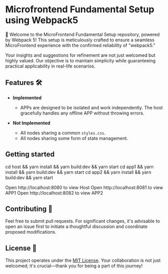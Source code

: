 # Microfrontend Fundamental Setup using Webpack5

🚀 Welcome to the MicroFrontend Fundamental Setup repository, powered by Webpack 5! This setup is meticulously crafted to ensure a seamless MicroFrontend experience with the confirmed reliability of "webpack5."

Your insights and suggestions for refinement are not just welcomed but highly valued. Our objective is to maintain simplicity while guaranteeing practical applicability in real-life scenarios.

## Features 🛠️

- **Implemented**
  - APPs are designed to be isolated and work independently. The host gracefully handles any offline APP without throwing errors.

- **Not Implemented**
  - All nodes sharing a common `styles.css`.
  - All nodes sharing some form of state management.

## Getting started

cd host && yarn install && yarn build:dev && yarn start
cd app1 && yarn install && yarn build:dev && yarn start
cd app2 && yarn install && yarn build:dev && yarn start

Open http://localhost:8080 to view Host
Open http://localhost:8081 to view APP1
Open http://localhost:8082 to view APP2

## Contributing 🤝

Feel free to submit pull requests. For significant changes, it's advisable to open an issue first to initiate a thoughtful discussion and coordinate proposed modifications.

## License 📝

This project operates under the [MIT License](https://choosealicense.com/licenses/mit/). Your collaboration is not just welcomed; it's crucial—thank you for being a part of this journey!

